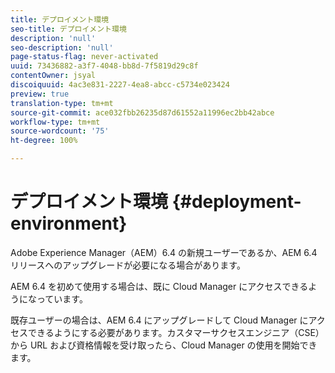 ```yaml
---
title: デプロイメント環境
seo-title: デプロイメント環境
description: 'null'
seo-description: 'null'
page-status-flag: never-activated
uuid: 73436882-a3f7-4048-bb8d-7f5819d29c8f
contentOwner: jsyal
discoiquuid: 4ac3e831-2227-4ea8-abcc-c5734e023424
preview: true
translation-type: tm+mt
source-git-commit: ace032fbb26235d87d61552a11996ec2bb42abce
workflow-type: tm+mt
source-wordcount: '75'
ht-degree: 100%

---
```



# デプロイメント環境 {#deployment-environment}

Adobe Experience Manager（AEM）6.4 の新規ユーザーであるか、AEM 6.4 リリースへのアップグレードが必要になる場合があります。

AEM 6.4 を初めて使用する場合は、既に Cloud Manager にアクセスできるようになっています。

既存ユーザーの場合は、AEM 6.4 にアップグレードして Cloud Manager にアクセスできるようにする必要があります。カスタマーサクセスエンジニア（CSE）から URL および資格情報を受け取ったら、Cloud Manager の使用を開始できます。
